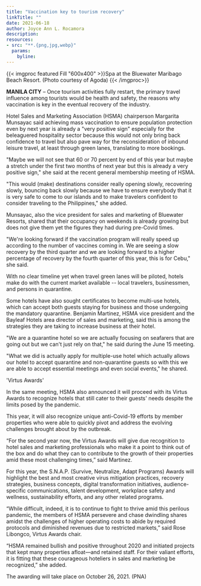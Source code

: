 ```yaml
---
title: "Vaccination key to tourism recovery"
linkTitle: ""
date: 2021-06-18
author: Joyce Ann L. Rocamora
description:
resources:
- src: "**.{png,jpg,webp}"
  params:
    byline: 
---
```

{{< imgproc featured Fill "600x400" >}}Spa at the Bluewater Maribago Beach Resort. (Photo courtesy of Agoda) {{< /imgproc>}}

**MANILA CITY** –  Once tourism activities fully restart, the primary travel influence among tourists would be health and safety, the reasons why vaccination is key in the eventual recovery of the industry.

Hotel Sales and Marketing Association (HSMA) chairperson Margarita Munsayac said achieving mass vaccination to ensure population protection even by next year is already a "very positive sign" especially for the beleaguered hospitality sector because this would not only bring back confidence to travel but also pave way for the reconsideration of inbound leisure travel, at least through green lanes, translating to more bookings.

"Maybe we will not see that 60 or 70 percent by end of this year but maybe a stretch under the first two months of next year but this is already a very positive sign," she said at the recent general membership meeting of HSMA.

"This would (make) destinations consider really opening slowly, recovering slowly, bouncing back slowly because we have to ensure everybody that it is very safe to come to our islands and to make travelers confident to consider traveling to the Philippines," she added.

Munsayac, also the vice president for sales and marketing of Bluewater Resorts, shared that their occupancy on weekends is already growing but does not give them yet the figures they had during pre-Covid times.

"We're looking forward if the vaccination program will really speed up according to the number of vaccines coming in. We are seeing a slow recovery by the third quarter and we are looking forward to a higher percentage of recovery by the fourth quarter of this year, this is for Cebu," she said.

With no clear timeline yet when travel green lanes will be piloted, hotels make do with the current market available -- local travelers, businessmen, and persons in quarantine.

Some hotels have also sought certificates to become multi-use hotels, which can accept both guests staying for business and those undergoing the mandatory quarantine. Benjamin Martinez, HSMA vice president and the Bayleaf Hotels area director of sales and marketing, said this is among the strategies they are taking to increase business at their hotel.

"We are a quarantine hotel so we are actually focusing on seafarers that are going out but we can't just rely on that," he said during the June 15 meeting.

"What we did is actually apply for multiple-use hotel which actually allows our hotel to accept quarantine and non-quarantine guests so with this we are able to accept essential meetings and even social events," he shared.

'Virtus Awards' 

In the same meeting, HSMA also announced it will proceed with its Virtus Awards to recognize hotels that still cater to their guests' needs despite the limits posed by the pandemic.

This year, it will also recognize unique anti-Covid-19 efforts by member properties who were able to quickly pivot and address the evolving challenges brought about by the outbreak.

“For the second year now, the Virtus Awards will give due recognition to hotel sales and marketing professionals who make it a point to think out of the box and do what they can to contribute to the growth of their properties amid these most challenging times,” said Martinez.

For this year, the S.N.A.P. (Survive, Neutralize, Adapt Programs) Awards will highlight the best and most creative virus mitigation practices, recovery strategies, business concepts, digital transformation initiatives, audience-specific communications, talent development, workplace safety and wellness, sustainability efforts, and any other related programs.

“While difficult, indeed, it is to continue to fight to thrive amid this perilous pandemic, the members of HSMA persevere and chase dwindling shares amidst the challenges of higher operating costs to abide by required protocols and diminished revenues due to restricted markets,” said Rose Libongco, Virtus Awards chair.

“HSMA remained bullish and positive throughout 2020 and initiated projects that kept many properties afloat—and retained staff. For their valiant efforts, it is fitting that these courageous hoteliers in sales and marketing be recognized,” she added.

The awarding will take place on October 26, 2021. (PNA) 